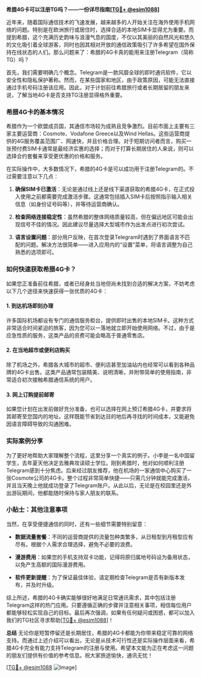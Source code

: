 **希腊4G卡可以注册TG吗？——一份详尽指南[[TG💪+ @esim1088](https://t.me/s/esim1088)]**

近年来，随着国际通信技术的飞速发展，越来越多的人开始关注在海外使用手机网络的问题。特别是在欧洲旅行或居住时，选择合适的本地SIM卡显得尤为重要。而提到希腊，这个充满历史韵味与浪漫气息的国度，不仅以其美丽的自然风光和悠久的文化吸引着全球游客，同时也因其相对开放的通信政策吸引了许多希望在国外保持在线状态的人们。那么问题来了：希腊的4G卡真的能用来注册Telegram（简称TG）吗？

首先，我们需要明确几个概念。Telegram是一款风靡全球的即时通讯软件，它以安全性和隐私保护著称。然而，在某些国家和地区，由于政策原因，可能无法直接通过手机号码注册该应用。因此，对于计划前往希腊旅行或者长期居留的朋友来说，了解当地4G卡是否支持TG注册显得格外重要。

### 希腊4G卡的基本情况

希腊作为一个欧盟成员国，其通信市场较为成熟且竞争激烈。目前市面上主要有三家主要运营商：Cosmote、Vodafone Greece以及Wind Hellas。这些运营商提供的4G服务覆盖范围广、网速快，并且价格合理。对于短期访问者而言，购买一张预付费SIM卡通常是最经济实惠的选择；而对于打算长期居住的人来说，则可以选择合约套餐来享受更优惠的价格和服务。

在实际操作中，大多数情况下，希腊的4G卡是可以成功用于注册Telegram的。不过需要注意以下几点：

1. **确保SIM卡已激活**：无论是通过线上还是线下渠道获取的希腊4G卡，在正式投入使用之前都需要完成激活步骤。这通常包括插入SIM卡后按照指示输入相关信息（如身份证号码等），并等待运营商确认。
   
2. **检查网络连接稳定性**：虽然希腊的整体网络质量较高，但在偏远地区可能会出现信号不佳的情况。因此建议尽量选择大型城市作为出发点进行初次尝试。

3. **语言设置问题**：部分用户反映，在首次登录Telegram时遇到了界面语言不匹配的问题。解决方法很简单——进入应用内的“设置”菜单，将语言调整为自己熟悉的选项即可。

### 如何快速获取希腊4G卡？

如果您正准备前往希腊，或者已经身处当地但尚未找到合适的解决方案，不妨考虑以下几个途径来快速获得一张优质的4G卡：

#### 1. 到达机场即刻办理
许多国际机场都设有专门的通信服务柜台，提供即时出售的本地SIM卡。这种方式非常适合时间紧迫的旅客，因为您可以一落地就立即开始使用网络。不过，由于是应急性质的服务，这类产品的资费可能会略高于普通零售店。

#### 2. 在当地超市或便利店购买
除了机场之外，希腊各大城市的超市、便利店甚至加油站内也经常可以看到各种品牌的4G卡出售。这类产品通常包装精美、说明清晰，并附带简单的使用指南，非常适合初次接触希腊通信系统的用户。

#### 3. 网上订购提前邮寄
如果您计划在出发前做好充分准备，也可以选择在网上预订希腊4G卡，并要求将其邮寄至您国内的地址。这样既能节省到达目的地后再寻找的时间成本，又能避免因语言障碍导致的沟通困难。

### 实际案例分享

为了更好地帮助大家理解整个流程，这里分享一个真实的例子。小李是一名中国留学生，去年夏天他决定去雅典攻读硕士学位。刚到希腊时，他对如何顺利注册Telegram感到十分焦虑。后来经过朋友推荐，他在机场的一家通信中心购买了一张Cosmote公司的4G卡。整个过程非常简单快捷——只需几分钟就能完成激活，并且当天晚上他就成功登录了Telegram账户。从此以后，无论是在校园里还是外出游玩期间，他都能随时保持与家人朋友的联系。

### 小贴士：其他注意事项

当然，在享受便捷通信的同时，还有一些细节需要特别留意：

- **数据流量套餐**：不同的运营商提供的流量包种类繁多，从日租型到月租型应有尽有。根据个人需求合理选择，避免不必要的浪费。
  
- **漫游费用**：如果您的手机支持双卡功能，记得将原归属地号码设为备用状态，以免产生高额的国际漫游费用。

- **软件更新提醒**：为了保证最佳体验，请定期检查Telegram是否有新版本发布，并及时升级。

综上所述，希腊的4G卡确实能够很好地满足日常通讯需求，其中包括注册Telegram这样的热门应用。只要遵循正确的步骤并注意相关事项，相信每位用户都能够轻松实现自己的目标。最后再次强调，如果有任何疑问或困惑，都可以加入我们的TG社区寻求帮助[[TG💪+ @esim1088](https://t.me/s/esim1088)]！

**总结**
无论你是短暂停留还是长期居住，希腊的4G卡都能为你带来稳定可靠的网络支持。而通过上述介绍可以看出，无论是从技术可行性还是实际操作层面来看，希腊4G卡完全有能力支持Telegram的注册与使用。希望本文能为正在考虑这一问题的朋友们提供有价值的参考信息。祝大家旅途愉快，通讯无忧！

[[TG💪+ @esim1088](https://t.me/s/esim1088) ![Image](https://i.postimg.cc/4NQfJmqS/Snipaste-2025-05-13-00-14-12.png)]